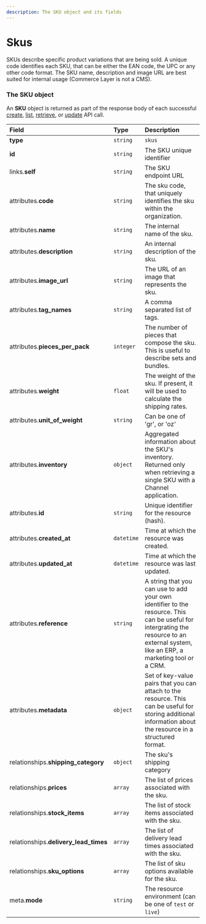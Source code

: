 ```yaml
---
description: The SKU object and its fields
---
```


# Skus

SKUs describe specific product variations that are being sold.
A unique code identifies each SKU, that can be either the EAN code, the UPC or any other code format.
The SKU name, description and image URL are best suited for internal usage (Commerce Layer is not a CMS).


### The SKU object

An **SKU** object is returned as part of the response body of each successful
[create](/api-reference/resources/skus/create_sku),
[list](/api-reference/resources/skus/list_skus),
[retrieve](/api-reference/resources/skus/retrieve_sku),
or [update](/api-reference/resources/skus/update_sku) API call.

| Field | Type | Description |
| :--- | :--- | :--- |
| **type** | `string` | `skus` |
| **id** | `string` | The SKU unique identifier |
| links.**self** | `string` | The SKU endpoint URL |
| attributes.**code** | `string` | The sku code, that uniquely identifies the sku within the organization. |
| attributes.**name** | `string` | The internal name of the sku. |
| attributes.**description** | `string` | An internal description of the sku. |
| attributes.**image_url** | `string` | The URL of an image that represents the sku. |
| attributes.**tag_names** | `string` | A comma separated list of tags. |
| attributes.**pieces_per_pack** | `integer` | The number of pieces that compose the sku. This is useful to describe sets and bundles. |
| attributes.**weight** | `float` | The weight of the sku. If present, it will be used to calculate the shipping rates. |
| attributes.**unit_of_weight** | `string` | Can be one of 'gr', or 'oz' |
| attributes.**inventory** | `object` | Aggregated information about the SKU's inventory. Returned only when retrieving a single SKU with a Channel application. |
| attributes.**id** | `string` | Unique identifier for the resource (hash). |
| attributes.**created_at** | `datetime` | Time at which the resource was created. |
| attributes.**updated_at** | `datetime` | Time at which the resource was last updated. |
| attributes.**reference** | `string` | A string that you can use to add your own identifier to the resource. This can be useful for intergrating the resource to an external system, like an ERP, a marketing tool or a CRM. |
| attributes.**metadata** | `object` | Set of key-value pairs that you can attach to the resource. This can be useful for storing additional information about the resource in a structured format. |
| relationships.**shipping_category** | `object` | The sku's shipping category |
| relationships.**prices** | `array` | The list of prices associated with the sku. |
| relationships.**stock_items** | `array` | The list of stock items associated with the sku. |
| relationships.**delivery_lead_times** | `array` | The list of delivery lead times associated with the sku. |
| relationships.**sku_options** | `array` | The list of sku options available for the sku. |
| meta.**mode** | `string` | The resource environment \(can be one of `test` or `live`\) |
